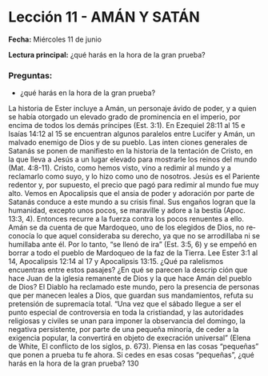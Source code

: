 # Lección 11 - AMÁN Y SATÁN

**Fecha:** Miércoles 11 de junio

**Lectura principal:** ¿qué harás en la hora de la gran prueba?

### Preguntas:
- ¿qué harás en la hora de la gran prueba?

La historia de Ester incluye a Amán, un personaje ávido de poder, y a quien se había otorgado un elevado grado de prominencia en el imperio, por encima de todos los demás príncipes (Est. 3:1). En Ezequiel 28:11 al 15 e Isaías 14:12 al 15 se encuentran algunos paralelos entre Lucifer y Amán, un malvado enemigo de Dios y de su pueblo. Las inten­ ciones generales de Satanás se ponen de manifiesto en la historia de la tentación de Cristo, en la que lleva a Jesús a un lugar elevado para mostrarle los reinos del mundo (Mat. 4:8-11). Cristo, como hemos visto, vino a redimir al mundo y a reclamarlo como suyo, y lo hizo como uno de nosotros. Jesús es el Pariente redentor y, por supuesto, el precio que pagó para redimir al mundo fue muy alto. Vemos en Apocalipsis que el ansia de poder y adoración por parte de Satanás conduce a este mundo a su crisis final. Sus engaños logran que la humanidad, excepto unos pocos, se maraville y adore a la bestia (Apoc. 13:3, 4). Entonces recurre a la fuerza contra los pocos renuentes a ello. Amán se da cuenta de que Mardoqueo, uno de los elegidos de Dios, no re­ conocía lo que aquel consideraba su derecho, ya que no se arrodillaba ni se humillaba ante él. Por lo tanto, “se llenó de ira” (Est. 3:5, 6) y se empeñó en borrar a todo el pueblo de Mardoqueo de la faz de la Tierra. Lee Ester 3:1 al 14, Apocalipsis 12:14 al 17 y Apocalipsis 13:15. ¿Qué pa­ ralelismos encuentras entre estos pasajes? ¿En qué se parecen la descrip­ ción que hace Juan de la iglesia remanente de Dios y la que hace Amán del pueblo de Dios? El Diablo ha reclamado este mundo, pero la presencia de personas que per­ manecen leales a Dios, que guardan sus mandamientos, refuta su pretensión de supremacía total. “Una vez que el sábado llegue a ser el punto especial de controversia en toda la cristiandad, y las autoridades religiosas y civiles se unan para imponer la observancia del domingo, la negativa persistente, por parte de una pequeña minoría, de ceder a la exigencia popular, la convertirá en objeto de execración universal” (Elena de White, El conflicto de los siglos, p. 673). Piensa en las cosas “pequeñas” que ponen a prueba tu fe ahora. Si cedes en esas cosas “pequeñas”, ¿qué harás en la hora de la gran prueba? 130